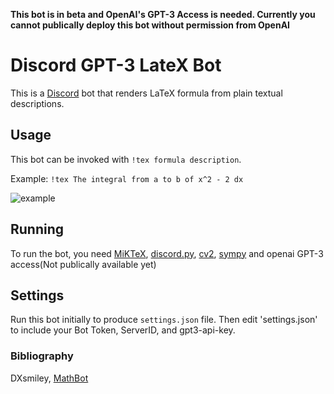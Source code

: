 **This bot is in beta and OpenAI's GPT-3 Access is needed. Currently you cannot publically deploy this bot without permission from OpenAI** 

# Discord GPT-3 LateX Bot

This is a [Discord](https://discordapp.com/) bot that renders LaTeX formula from plain textual descriptions.

## Usage

This bot can be invoked with `!tex formula description`. 

Example: `!tex The integral from a to b of x^2 - 2 dx`

![example](/example.png)

## Running

To run the bot, you need [MiKTeX](https://miktex.org/download), [discord.py](https://github.com/Rapptz/discord.py), [cv2](https://pypi.org/project/opencv-python/), [sympy](https://www.sympy.org/en/index.html) and openai GPT-3 access(Not publically available yet)

## Settings

Run this bot initially to produce `settings.json` file.  Then edit 'settings.json' to include your Bot Token, ServerID, and gpt3-api-key.




### Bibliography
DXsmiley, [MathBot](https://github.com/DXsmiley/mathbot)
